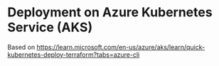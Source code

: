 # Deployment on Azure Kubernetes Service (AKS)

Based on https://learn.microsoft.com/en-us/azure/aks/learn/quick-kubernetes-deploy-terraform?tabs=azure-cli
